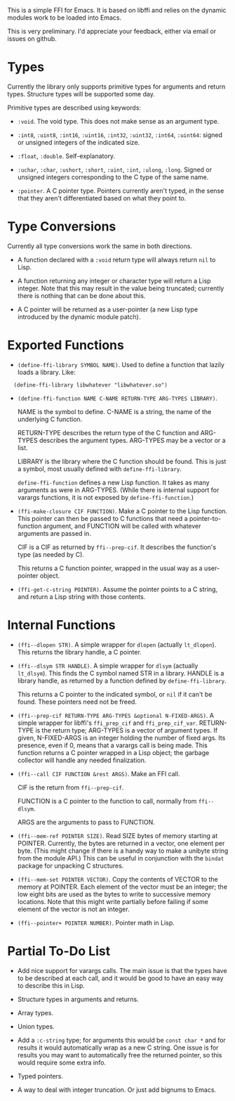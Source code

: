 This is a simple FFI for Emacs.  It is based on libffi and relies on
the dynamic modules work to be loaded into Emacs.

This is very preliminary.  I'd appreciate your feedback, either via
email or issues on github.

# Types

Currently the library only supports primitive types for arguments and
return types.  Structure types will be supported some day.

Primitive types are described using keywords:

* `:void`. The void type.  This does not make sense as an argument
  type.

* `:int8`, `:uint8`, `:int16`, `:uint16`, `:int32`, `:uint32`,
  `:int64`, `:uint64`: signed or unsigned integers of the indicated size.

* `:float`, `:double`.  Self-explanatory.

* `:uchar`, `:char`, `:ushort`, `:short`, `:uint`, `:int`, `:ulong`,
  `:long`.  Signed or unsigned integers corresponding to the C type of
  the same name.

* `:pointer`.  A C pointer type.  Pointers currently aren't typed, in
  the sense that they aren't differentiated based on what they point
  to.

# Type Conversions

Currently all type conversions work the same in both directions.

* A function declared with a `:void` return type will always return
  `nil` to Lisp.

* A function returning any integer or character type will return a
  Lisp integer.  Note that this may result in the value being
  truncated; currently there is nothing that can be done about this.

* A C pointer will be returned as a user-pointer (a new Lisp type
  introduced by the dynamic module patch).

# Exported Functions

* `(define-ffi-library SYMBOL NAME)`.  Used to define a function that
  lazily loads a library.  Like:

```
  (define-ffi-library libwhatever "libwhatever.so")
```

* `(define-ffi-function NAME C-NAME RETURN-TYPE ARG-TYPES LIBRARY)`.

  NAME is the symbol to define.  C-NAME is a string, the name of the
  underlying C function.

  RETURN-TYPE describes the return type of the C function and
  ARG-TYPES describes the argument types.  ARG-TYPES may be a vector
  or a list.

  LIBRARY is the library where the C function should be found.  This
  is just a symbol, most usually defined with `define-ffi-library`.

  `define-ffi-function` defines a new Lisp function.  It takes as many
  arguments as were in ARG-TYPES.  (While there is internal support
  for varargs functions, it is not exposed by `define-ffi-function`.)

* `(ffi-make-closure CIF FUNCTION)`.  Make a C pointer to the Lisp
  function.  This pointer can then be passed to C functions that need
  a pointer-to-function argument, and FUNCTION will be called with
  whatever arguments are passed in.

  CIF is a CIF as returned by `ffi--prep-cif`.  It describes the
  function's type (as needed by C).

  This returns a C function pointer, wrapped in the usual way as a
  user-pointer object.

* `(ffi-get-c-string POINTER)`.  Assume the pointer points to a C
  string, and return a Lisp string with those contents.

# Internal Functions

* `(ffi--dlopen STR)`.  A simple wrapper for `dlopen` (actually
  `lt_dlopen`).  This returns the library handle, a C pointer.

* `(ffi--dlsym STR HANDLE)`.  A simple wrapper for `dlsym` (actually
  `lt_dlsym`).  This finds the C symbol named STR in a library.
  HANDLE is a library handle, as returned by a function defined by
  `define-ffi-library`.

  This returns a C pointer to the indicated symbol, or `nil` if it
  can't be found.  These pointers need not be freed.

* `(ffi--prep-cif RETURN-TYPE ARG-TYPES &optional N-FIXED-ARGS)`.  A
  simple wrapper for libffi's `ffi_prep_cif` and `ffi_prep_cif_var`.
  RETURN-TYPE is the return type; ARG-TYPES is a vector of argument
  types.  If given, N-FIXED-ARGS is an integer holding the number of
  fixed args.  Its presence, even if 0, means that a varargs call is
  being made.  This function returns a C pointer wrapped in a Lisp
  object; the garbage collector will handle any needed finalization.

* `(ffi--call CIF FUNCTION &rest ARGS)`.  Make an FFI call.

  CIF is the return from `ffi--prep-cif`.

  FUNCTION is a C pointer to the function to call, normally from
  `ffi--dlsym`.

  ARGS are the arguments to pass to FUNCTION.

* `(ffi--mem-ref POINTER SIZE)`.  Read SIZE bytes of memory starting
  at POINTER.  Currently, the bytes are returned in a vector, one
  element per byte.  (This might change if there is a handy way to
  make a unibyte string from the module API.)  This can be useful in
  conjunction with the `bindat` package for unpacking C structures.

* `(ffi--mem-set POINTER VECTOR)`.  Copy the contents of VECTOR to the
  memory at POINTER.  Each element of the vector must be an integer;
  the low eight bits are used as the bytes to write to successive
  memory locations.  Note that this might write partially before
  failing if some element of the vector is not an integer.

* `(ffi--pointer+ POINTER NUMBER)`.  Pointer math in Lisp.

# Partial To-Do List

* Add nice support for varargs calls.  The main issue is that the
  types have to be described at each call, and it would be good to
  have an easy way to describe this in Lisp.

* Structure types in arguments and returns.

* Array types.

* Union types.

* Add a `:c-string` type; for arguments this would be `const char *`
  and for results it would automatically wrap as a new C string.  One
  issue is for results you may want to automatically free the returned
  pointer, so this would require some extra info.

* Typed pointers.

* A way to deal with integer truncation.  Or just add bignums to
  Emacs.
